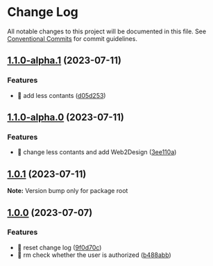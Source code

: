 # Change Log

All notable changes to this project will be documented in this file.
See [Conventional Commits](https://conventionalcommits.org) for commit guidelines.

## [1.1.0-alpha.1](https://github.com/Portkey-Wallet/portkey-web/compare/v1.1.0-alpha.0...v1.1.0-alpha.1) (2023-07-11)

### Features

- 🎸 add less contants ([d05d253](https://github.com/Portkey-Wallet/portkey-web/commit/d05d253b5b182a2e8fec63ce7173bb1e7502fad1))

## [1.1.0-alpha.0](https://github.com/Portkey-Wallet/portkey-web/compare/v1.0.1...v1.1.0-alpha.0) (2023-07-11)

### Features

- 🎸 change less contants and add Web2Design ([3ee110a](https://github.com/Portkey-Wallet/portkey-web/commit/3ee110a1cc243aa480d2a1565ee9533d5b6c76af))

## [1.0.1](https://github.com/Portkey-Wallet/portkey-web/compare/v1.0.0...v1.0.1) (2023-07-11)

**Note:** Version bump only for package root

## [1.0.0](https://github.com/Portkey-Wallet/portkey-web/compare/v1.0.0-alpha.8...v1.0.0) (2023-07-07)

### Features

- 🎸 reset change log ([9f0d70c](https://github.com/Portkey-Wallet/portkey-web/commit/9f0d70c297198c8c516178235e59614f40544003))
- 🎸 rm check whether the user is authorized ([b488abb](https://github.com/Portkey-Wallet/portkey-web/commit/b488abb259a81692741519e9bb413391408ae3ce))
